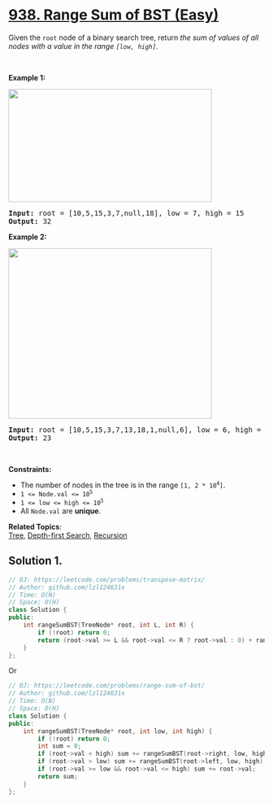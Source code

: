 # [938. Range Sum of BST (Easy)](https://leetcode.com/problems/range-sum-of-bst/)

<p>Given the <code>root</code> node of a binary search tree, return <em>the sum of values of all nodes with a value in the range <code>[low, high]</code></em>.</p>

<p>&nbsp;</p>
<p><strong>Example 1:</strong></p>
<img alt="" src="https://assets.leetcode.com/uploads/2020/11/05/bst1.jpg" style="width: 400px; height: 222px;">
<pre><strong>Input:</strong> root = [10,5,15,3,7,null,18], low = 7, high = 15
<strong>Output:</strong> 32
</pre>

<p><strong>Example 2:</strong></p>
<img alt="" src="https://assets.leetcode.com/uploads/2020/11/05/bst2.jpg" style="width: 400px; height: 335px;">
<pre><strong>Input:</strong> root = [10,5,15,3,7,13,18,1,null,6], low = 6, high = 10
<strong>Output:</strong> 23
</pre>

<p>&nbsp;</p>
<p><strong>Constraints:</strong></p>

<ul>
	<li>The number of nodes in the tree is in the range <code>[1, 2 * 10<sup>4</sup>]</code>.</li>
	<li><code>1 &lt;= Node.val &lt;= 10<sup>5</sup></code></li>
	<li><code>1 &lt;= low &lt;= high &lt;= 10<sup>5</sup></code></li>
	<li>All <code>Node.val</code> are <strong>unique</strong>.</li>
</ul>

**Related Topics**:  
[Tree](https://leetcode.com/tag/tree/), [Depth-first Search](https://leetcode.com/tag/depth-first-search/), [Recursion](https://leetcode.com/tag/recursion/)

## Solution 1.

```cpp
// OJ: https://leetcode.com/problems/transpose-matrix/
// Author: github.com/lzl124631x
// Time: O(N)
// Space: O(H)
class Solution {
public:
    int rangeSumBST(TreeNode* root, int L, int R) {
        if (!root) return 0;
        return (root->val >= L && root->val <= R ? root->val : 0) + rangeSumBST(root->left, L, R) + rangeSumBST(root->right, L, R);
    }
};
```

Or

```cpp
// OJ: https://leetcode.com/problems/range-sum-of-bst/
// Author: github.com/lzl124631x
// Time: O(N)
// Space: O(H)
class Solution {
public:
    int rangeSumBST(TreeNode* root, int low, int high) {
        if (!root) return 0;
        int sum = 0;
        if (root->val < high) sum += rangeSumBST(root->right, low, high);
        if (root->val > low) sum += rangeSumBST(root->left, low, high);
        if (root->val >= low && root->val <= high) sum += root->val;
        return sum;
    }
};
```